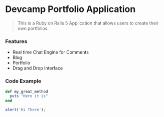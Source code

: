 # Devcamp Portfolio Application


>This is a Ruby on Rails 5 Application that allows users to create their own portfolios.

### Features

- Real time Chat Engine for Comments
- Blog
- Portfolio
- Drag and Drop Interface

### Code Example

```ruby
def my_great_method
  puts "Here it is"
end
```

```javascript
alert('Hi There');
```